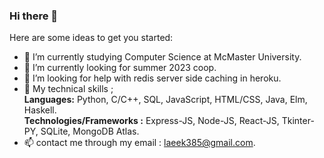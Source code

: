 ### Hi there 👋

Here are some ideas to get you started:

- 🔭 I’m currently studying Computer Science at McMaster University.
- 🌱 I’m currently looking for summer 2023 coop. 
- 🤔 I’m looking for help with redis server side caching in heroku.
- 💬 My technical skills ;  
       **Languages:**  Python, C/C++,  SQL,  JavaScript, HTML/CSS, Java, Elm, Haskell.  
       **Technologies/Frameworks :** Express-JS, Node-JS, React-JS, Tkinter-PY, SQLite, MongoDB Atlas.
- 📫 contact me through my email : laeek385@gmail.com.
